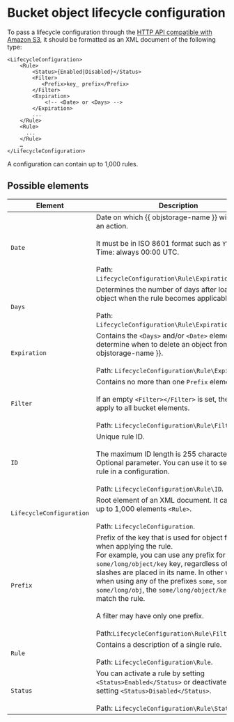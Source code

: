 # Bucket object lifecycle configuration

To pass a lifecycle configuration through the [HTTP API compatible with Amazon S3](../s3/index.md), it should be formatted as an XML document of the following type:

```
<LifecycleConfiguration>
    <Rule>
        <Status>{Enabled|Disabled}</Status>
        <Filter>
           <Prefix>key_ prefix</Prefix>
        </Filter>
        <Expiration>
            <!-- <Date> or <Days> -->
        </Expiration>
        ...
    </Rule>
    <Rule>
      ...
    </Rule>
    …
</LifecycleConfiguration>
```

A configuration can contain up to 1,000 rules.

## Possible elements

| Element | Description |
| ----- | ----- |
| `Date` | Date on which {{ objstorage-name }} will perform an action.<br/><br/> It must be in ISO 8601 format such as `YYYY-MM-DD`. Time: always 00:00 UTC.<br/><br/>Path: `LifecycleConfiguration\Rule\Expiration\Date`. |
| `Days` | Determines the number of days after loading an object when the rule becomes applicable.<br/><br/>Path: `LifecycleConfiguration\Rule\Expiration\Days`. |
| `Expiration` | Contains the `<Days>` and/or `<Date>` elements that determine when to delete an object from {{ objstorage-name }}.<br/><br/>Path: `LifecycleConfiguration\Rule\Expiration`. |
| `Filter` | Contains no more than one `Prefix` element.<br/><br/>If an empty `<Filter></Filter>` is set, the rule will apply to all bucket elements.<br/><br/>Path: `LifecycleConfiguration\Rule\Filter`. |
| `ID` | Unique rule ID.<br/><br/>The maximum ID length is 255 characters. Optional parameter. You can use it to search for a rule in a configuration.<br/><br/>Path: `LifecycleConfiguration\Rule\ID`. |
| `LifecycleConfiguration` | Root element of an XML document. It can contain up to 1,000 elements `<Rule>`.<br/><br/>Path: `LifecycleConfiguration`. |
| `Prefix` | Prefix of the key that is used for object filtering when applying the rule.<br/>For example, you can use any prefix for the `some/long/object/key` key, regardless of where slashes are placed in its name. In other words, when using any of the prefixes `some`, `some/`, or `some/long/obj`, the `some/long/object/key` key will match the rule. <br/><br/>A filter may have only one prefix.<br/><br/>Path:`LifecycleConfiguration\Rule\Filter\Prefix`. |
| `Rule` | Contains a description of a single rule.<br/><br/>Path: `LifecycleConfiguration\Rule`. |
| `Status` | You can activate a rule by setting `<Status>Enabled</Status>` or deactivate it by setting `<Status>Disabled</Status>`.<br/><br/>Path: `LifecycleConfiguration\Rule\Status`. |

